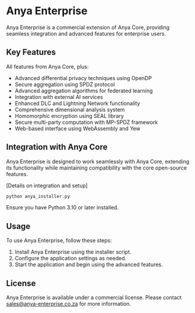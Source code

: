 # Anya Enterprise

Anya Enterprise is a commercial extension of Anya Core, providing seamless integration and advanced features for enterprise users.

## Key Features

All features from Anya Core, plus:

- Advanced differential privacy techniques using OpenDP
- Secure aggregation using SPDZ protocol
- Advanced aggregation algorithms for federated learning
- Integration with external AI services
- Enhanced DLC and Lightning Network functionality
- Comprehensive dimensional analysis system
- Homomorphic encryption using SEAL library
- Secure multi-party computation with MP-SPDZ framework
- Web-based interface using WebAssembly and Yew

## Integration with Anya Core

Anya Enterprise is designed to work seamlessly with Anya Core, extending its functionality while maintaining compatibility with the core open-source features.

[Details on integration and setup]

```bash
python anya_installer.py
```

Ensure you have Python 3.10 or later installed.

## Usage

To use Anya Enterprise, follow these steps:

1. Install Anya Enterprise using the installer script.
2. Configure the application settings as needed.
3. Start the application and begin using the advanced features.

## License

Anya Enterprise is available under a commercial license. Please contact [sales@anya-enterprise.co.za](mailto:sales@anya-enterprise.co.za) for more information.

